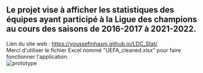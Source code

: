 ## Le projet vise à afficher les statistiques des équipes ayant participé à la Ligue des champions au cours des saisons de 2016-2017 à 2021-2022.
Lien du site web : https://youssefmhasni.github.io/LDC_Stat/    
Merci d'utiliser le fichier Excel nommé "UEFA_cleaned.xlsx" pour faire fonctionner l'application.    
![prototype](https://github.com/YoussefMhasni/LDC_Stat/assets/79026302/5b9a5d62-ce5f-482a-a985-f1483fb253e2)
